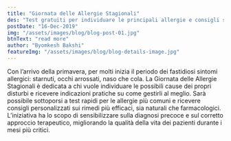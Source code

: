 ```yaml
---
title: "Giornata delle Allergie Stagionali"
des: "Test gratuiti per individuare le principali allergie e consigli su come affrontarle."
postDate: "16-Dec-2019"
img: "/assets/images/blog/blog-post-01.jpg"
btnText: "read more"
author: "Byomkesh Bakshi"
featureImg: "/assets/images/blog/blog-details-image.jpg"
---
```


Con l’arrivo della primavera, per molti inizia il periodo dei fastidiosi sintomi allergici: starnuti, occhi arrossati, naso che cola. La Giornata delle Allergie Stagionali è dedicata a chi vuole individuare le possibili cause dei propri disturbi e ricevere indicazioni pratiche su come gestirli al meglio. Sarà possibile sottoporsi a test rapidi per le allergie più comuni e ricevere consigli personalizzati sui rimedi più efficaci, sia naturali che farmacologici. L’iniziativa ha lo scopo di sensibilizzare sulla diagnosi precoce e sul corretto approccio terapeutico, migliorando la qualità della vita dei pazienti durante i mesi più critici.
